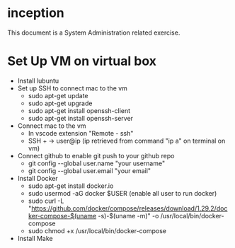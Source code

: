 # inception
This document is a System Administration related exercise.
# Set Up VM on virtual box
- Install lubuntu
- Set up SSH to connect mac to the vm
  - sudo apt-get update
  - sudo apt-get upgrade
  - sudo apt-get install openssh-client
  - sudo apt-get install openssh-server
- Connect mac to the vm
  - In vscode extension "Remote - ssh" 
  - SSH + -> user@ip  (ip retrieved from command "ip a" on terminal on vm)
- Connect github to enable git push to your github repo
	- git config --global user.name "your username"                            
	- git config --global user.email "your email"
- Install Docker
	- sudo apt-get install docker.io
	- sudo usermod -aG docker $USER (enable all user to run docker)
	- sudo curl -L "https://github.com/docker/compose/releases/download/1.29.2/docker-compose-$(uname -s)-$(uname -m)" -o /usr/local/bin/docker-compose
	- sudo chmod +x /usr/local/bin/docker-compose
- Install Make

  
